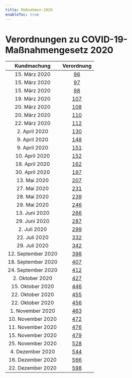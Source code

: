 ```yaml
---
title: Maßnahmen-2020
enableToc: true
---
```


# Verordnungen zu COVID-19-Maßnahmengesetz 2020

| Kundmachung   | Verordnung       |
|:-------------:|:----------------:|
| 15. März 2020 | [96](20-96.md)   |
| 15. März 2020 | [97](20-97.md)   |
| 15. März 2020 | [98](20-98.md)   |
| 19. März 2020 | [107](20-107.md) |
| 20. März 2020 | [108](20-108.md) |
| 20. März 2020 | [110](20-110.md) |
| 22. März 2020 | [112](20-112.md) |
| 2. April 2020 | [130](20-130.md) | 
| 9. April 2020 | [148](20-148.md) |
| 9. April 2020 | [151](20-151.md) |
| 10. April 2020 | [152](20-152.md) |
| 18. April 2020 | [162](20-162.md) |
| 30. April 2020 | [197](20-197.md) |
| 13. Mai 2020 | [207](20-207.md) |
| 27. Mai 2020 | [231](20-231.md) |
| 28. Mai 2020 | [239](20-239.md) |
| 29. Mai 2020 | [246](20-246.md) |
| 13. Juni 2020 | [266](20-266.md) |
| 29. Juni 2020 | [287](20-287.md) |
| 2. Juli 2020 | [299](20-299.md) |
| 22. Juli 2020 | [332](20-332.md) |
| 29. Juli 2020 | [342](20-342.md) |
| 12. September 2020 | [398](20-398.md) |
| 18. September 2020 | [407](20-407.md) |
| 24. September 2020 | [412](20-412.md) |
| 2. Oktober 2020 | [427](20-427.md) |
| 15. Oktober 2020 | [446](20-446.md) |
| 22. Oktober 2020 | [455](20-455.md) |
| 22. Oktober 2020 | [456](20-456.md) |
| 1. November 2020 | [463](20-463.md) |
| 10. November 2020 | [472](20-472.md) |
| 11. November 2020 | [476](20-476.md) |
| 15. November 2020 | [479](20-479.md) |
| 25. November 2020 | [528](20-528.md) |
| 4. Dezember 2020 | [544](20-544.md) |
| 16. Dezember 2020 | [566](20-566.md) |
| 22. Dezember 2020 | [598](20-598.md) |







